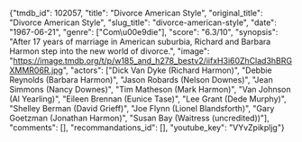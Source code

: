 {"tmdb_id": 102057, "title": "Divorce American Style", "original_title": "Divorce American Style", "slug_title": "divorce-american-style", "date": "1967-06-21", "genre": ["Com\u00e9die"], "score": "6.3/10", "synopsis": "After 17 years of marriage in American suburbia, Richard and Barbara Harmon step into the new world of divorce.", "image": "https://image.tmdb.org/t/p/w185_and_h278_bestv2/iifxH3i60ZhClad3hBRGXMMR06R.jpg", "actors": ["Dick Van Dyke (Richard Harmon)", "Debbie Reynolds (Barbara Harmon)", "Jason Robards (Nelson Downes)", "Jean Simmons (Nancy Downes)", "Tim Matheson (Mark Harmon)", "Van Johnson (Al Yearling)", "Eileen Brennan (Eunice Tase)", "Lee Grant (Dede Murphy)", "Shelley Berman (David Grieff)", "Joe Flynn (Lionel Blandsforth)", "Gary Goetzman (Jonathan Harmon)", "Susan Bay (Waitress (uncredited))"], "comments": [], "recommandations_id": [], "youtube_key": "VYvZpikpljg"}